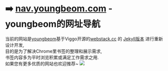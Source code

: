 # ➡️ [nav.youngbeom.com](nav.youngbeom.com) - youngbeom的网址导航

当前的网站是[youngbeom](https://youngbeom.com)基于Viggo开源的[webstack.cc](https://github.com/WebStackPage/WebStackPage.github.io) 的 [Jekyll版本](https://github.com/0xl2oot/webstack-jekyll) 进行重新设计开发,  
目的是为了解决Chrome里书签的整理和展示需求,  
书签内容多为平时浏览积累或满足工作需求之用.  
如果您有更多优质的网站也欢迎推荐~
![](https://youngbeom-cloud.oss-cn-shanghai.aliyuncs.com/nav.youngbeom.com/preview.gif)
